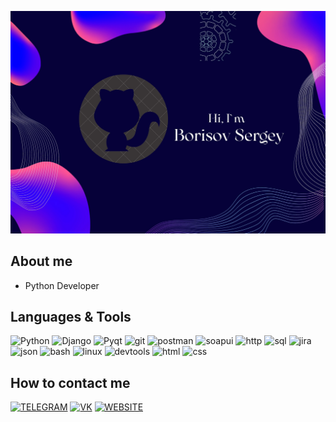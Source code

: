 ![Header](https://github.com/dcierra/dcierra/blob/main/assets/header.jpg)

## About me
* Python Developer

## Languages & Tools
![Python](https://img.shields.io/badge/-Python-090909?style=for-the-badge&logo=python&logoColor=27A0D9)
![Django](https://img.shields.io/badge/-Django-090909?style=for-the-badge&logo=django&logoColor=27A0D9)
![Pyqt](https://img.shields.io/badge/-Pyqt-090909?style=for-the-badge&logo=pyqt&logoColor=27A0D9)
![git](https://img.shields.io/badge/-Git-090909?style=for-the-badge&logo=git&logoColor=27A0D9)
![postman](https://img.shields.io/badge/-Postman-090909?style=for-the-badge&logo=postman&logoColor=27A0D9)
![soapui](https://img.shields.io/badge/-SoapUI-090909?style=for-the-badge&logo=soapui&logoColor=27A0D9)
![http](https://img.shields.io/badge/-Http-090909?style=for-the-badge&logo=http&logoColor=27A0D9)
![sql](https://img.shields.io/badge/-Sql-090909?style=for-the-badge&logo=sql&logoColor=27A0D9)
![jira](https://img.shields.io/badge/-Jira-090909?style=for-the-badge&logo=jira&logoColor=27A0D9)
![json](https://img.shields.io/badge/-Json-090909?style=for-the-badge&logo=json&logoColor=27A0D9)
![bash](https://img.shields.io/badge/-Bash-090909?style=for-the-badge&logo=bash&logoColor=27A0D9)
![linux](https://img.shields.io/badge/-Linux-090909?style=for-the-badge&logo=Linux&logoColor=27A0D9)
![devtools](https://img.shields.io/badge/-Devtools-090909?style=for-the-badge&logo=devtools&logoColor=27A0D9)
![html](https://img.shields.io/badge/-Html-090909?style=for-the-badge&logo=html&logoColor=27A0D9)
![css](https://img.shields.io/badge/-Css-090909?style=for-the-badge&logo=css&logoColor=27A0D9)

## How to contact me
[![TELEGRAM](https://img.shields.io/badge/-Telegram-090909?style=for-the-badge&logo=telegram&logoColor=27A0D9)](https://t.me/dcierra)
[![VK](https://img.shields.io/badge/-VK-090909?style=for-the-badge&logo=vk&logoColor=27A0D9)](https://vk.com/tipaid)
[![WEBSITE](https://img.shields.io/badge/-WEBSITE-090909?style=for-the-badge&logo=website&logoColor=27A0D9)](https://dcierra.ru)
